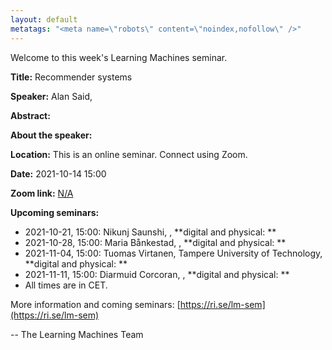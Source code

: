 ```yaml
---
layout: default
metatags: "<meta name=\"robots\" content=\"noindex,nofollow\" />"
---
```

 
Welcome to this week's Learning Machines seminar.

**Title:** Recommender systems

**Speaker:** Alan Said, 

**Abstract:** 

**About the speaker:** 

**Location:** This is an online seminar. Connect using Zoom.

**Date:** 2021-10-14 15:00

**Zoom link:** [N/A](N/A)

**Upcoming seminars:**

* 2021-10-21, 15:00: Nikunj Saunshi, , **digital and physical: **
* 2021-10-28, 15:00: Maria Bånkestad, , **digital and physical: **
* 2021-11-04, 15:00: Tuomas Virtanen, Tampere University of Technology, **digital and physical: **
* 2021-11-11, 15:00: Diarmuid Corcoran, , **digital and physical: **
* All times are in CET.

More information and coming seminars: [https://ri.se/lm-sem](https://ri.se/lm-sem)

-- The Learning Machines Team

